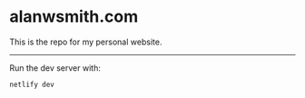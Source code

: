 # alanwsmith.com

This is the repo for my personal website.

---

Run the dev server with:

```
netlify dev
```
